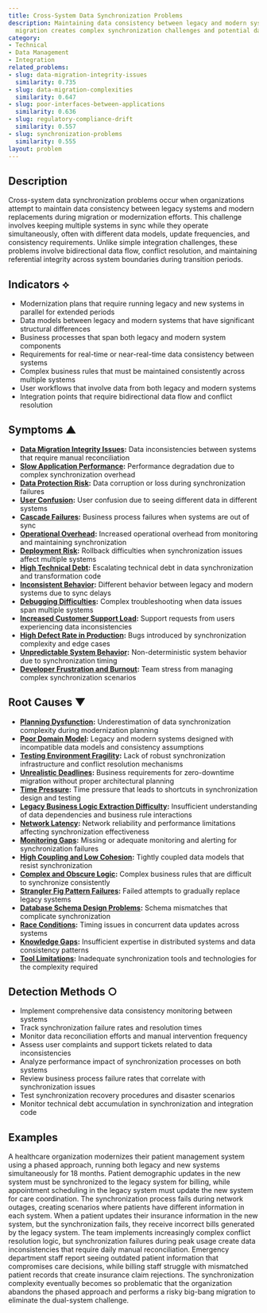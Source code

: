 ```yaml
---
title: Cross-System Data Synchronization Problems
description: Maintaining data consistency between legacy and modern systems during
  migration creates complex synchronization challenges and potential data corruption
category:
- Technical
- Data Management
- Integration
related_problems:
- slug: data-migration-integrity-issues
  similarity: 0.735
- slug: data-migration-complexities
  similarity: 0.647
- slug: poor-interfaces-between-applications
  similarity: 0.636
- slug: regulatory-compliance-drift
  similarity: 0.557
- slug: synchronization-problems
  similarity: 0.555
layout: problem
---
```


## Description

Cross-system data synchronization problems occur when organizations attempt to maintain data consistency between legacy systems and modern replacements during migration or modernization efforts. This challenge involves keeping multiple systems in sync while they operate simultaneously, often with different data models, update frequencies, and consistency requirements. Unlike simple integration challenges, these problems involve bidirectional data flow, conflict resolution, and maintaining referential integrity across system boundaries during transition periods.

## Indicators ⟡

- Modernization plans that require running legacy and new systems in parallel for extended periods
- Data models between legacy and modern systems that have significant structural differences
- Business processes that span both legacy and modern system components
- Requirements for real-time or near-real-time data consistency between systems
- Complex business rules that must be maintained consistently across multiple systems
- User workflows that involve data from both legacy and modern systems
- Integration points that require bidirectional data flow and conflict resolution

## Symptoms ▲

- **[Data Migration Integrity Issues](data-migration-integrity-issues.md):** Data inconsistencies between systems that require manual reconciliation
- **[Slow Application Performance](slow-application-performance.md):** Performance degradation due to complex synchronization overhead
- **[Data Protection Risk](data-protection-risk.md):** Data corruption or loss during synchronization failures
- **[User Confusion](user-confusion.md):** User confusion due to seeing different data in different systems
- **[Cascade Failures](cascade-failures.md):** Business process failures when systems are out of sync
- **[Operational Overhead](operational-overhead.md):** Increased operational overhead from monitoring and maintaining synchronization
- **[Deployment Risk](deployment-risk.md):** Rollback difficulties when synchronization issues affect multiple systems
- **[High Technical Debt](high-technical-debt.md):** Escalating technical debt in data synchronization and transformation code
- **[Inconsistent Behavior](inconsistent-behavior.md):** Different behavior between legacy and modern systems due to sync delays
- **[Debugging Difficulties](debugging-difficulties.md):** Complex troubleshooting when data issues span multiple systems
- **[Increased Customer Support Load](increased-customer-support-load.md):** Support requests from users experiencing data inconsistencies
- **[High Defect Rate in Production](high-defect-rate-in-production.md):** Bugs introduced by synchronization complexity and edge cases
- **[Unpredictable System Behavior](unpredictable-system-behavior.md):** Non-deterministic system behavior due to synchronization timing
- **[Developer Frustration and Burnout](developer-frustration-and-burnout.md):** Team stress from managing complex synchronization scenarios

## Root Causes ▼

- **[Planning Dysfunction](planning-dysfunction.md):** Underestimation of data synchronization complexity during modernization planning
- **[Poor Domain Model](poor-domain-model.md):** Legacy and modern systems designed with incompatible data models and consistency assumptions
- **[Testing Environment Fragility](testing-environment-fragility.md):** Lack of robust synchronization infrastructure and conflict resolution mechanisms
- **[Unrealistic Deadlines](unrealistic-deadlines.md):** Business requirements for zero-downtime migration without proper architectural planning
- **[Time Pressure](time-pressure.md):** Time pressure that leads to shortcuts in synchronization design and testing
- **[Legacy Business Logic Extraction Difficulty](legacy-business-logic-extraction-difficulty.md):** Insufficient understanding of data dependencies and business rule interactions
- **[Network Latency](network-latency.md):** Network reliability and performance limitations affecting synchronization effectiveness
- **[Monitoring Gaps](monitoring-gaps.md):** Missing or adequate monitoring and alerting for synchronization failures
- **[High Coupling and Low Cohesion](high-coupling-low-cohesion.md):** Tightly coupled data models that resist synchronization
- **[Complex and Obscure Logic](complex-and-obscure-logic.md):** Complex business rules that are difficult to synchronize consistently
- **[Strangler Fig Pattern Failures](strangler-fig-pattern-failures.md):** Failed attempts to gradually replace legacy systems
- **[Database Schema Design Problems](database-schema-design-problems.md):** Schema mismatches that complicate synchronization
- **[Race Conditions](race-conditions.md):** Timing issues in concurrent data updates across systems
- **[Knowledge Gaps](knowledge-gaps.md):** Insufficient expertise in distributed systems and data consistency patterns
- **[Tool Limitations](tool-limitations.md):** Inadequate synchronization tools and technologies for the complexity required

## Detection Methods ○

- Implement comprehensive data consistency monitoring between systems
- Track synchronization failure rates and resolution times
- Monitor data reconciliation efforts and manual intervention frequency
- Assess user complaints and support tickets related to data inconsistencies
- Analyze performance impact of synchronization processes on both systems
- Review business process failure rates that correlate with synchronization issues
- Test synchronization recovery procedures and disaster scenarios
- Monitor technical debt accumulation in synchronization and integration code

## Examples

A healthcare organization modernizes their patient management system using a phased approach, running both legacy and new systems simultaneously for 18 months. Patient demographic updates in the new system must be synchronized to the legacy system for billing, while appointment scheduling in the legacy system must update the new system for care coordination. The synchronization process fails during network outages, creating scenarios where patients have different information in each system. When a patient updates their insurance information in the new system, but the synchronization fails, they receive incorrect bills generated by the legacy system. The team implements increasingly complex conflict resolution logic, but synchronization failures during peak usage create data inconsistencies that require daily manual reconciliation. Emergency department staff report seeing outdated patient information that compromises care decisions, while billing staff struggle with mismatched patient records that create insurance claim rejections. The synchronization complexity eventually becomes so problematic that the organization abandons the phased approach and performs a risky big-bang migration to eliminate the dual-system challenge.